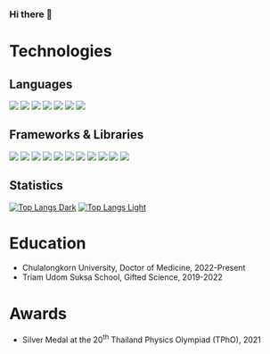 ### Hi there 👋

# Technologies
## Languages
<img src="https://img.shields.io/badge/CSS3-1572B6?style=for-the-badge&logo=css3&logoColor=white" /> <img src="https://img.shields.io/badge/HTML5-E34F26?style=for-the-badge&logo=html5&logoColor=white" /> <img src="https://img.shields.io/badge/JavaScript-323330?style=for-the-badge&logo=javascript&logoColor=F7DF1E" /> <img src="https://img.shields.io/badge/latex-%23008080.svg?style=for-the-badge&logo=latex&logoColor=white" /> <img src="https://img.shields.io/badge/Markdown-000000?style=for-the-badge&logo=markdown&logoColor=white" /> <img src="https://img.shields.io/badge/python-3670A0?style=for-the-badge&logo=python&logoColor=ffdd54" /> <img src="https://img.shields.io/badge/TypeScript-007ACC?style=for-the-badge&logo=typescript&logoColor=white" />

## Frameworks & Libraries
<img src="https://img.shields.io/badge/bootstrap-%238511FA.svg?style=for-the-badge&logo=bootstrap&logoColor=white" /> <img src="https://img.shields.io/badge/DaisyUI-5A0EF8.svg?style=for-the-badge&logo=DaisyUI&logoColor=white" /> <img src="https://img.shields.io/badge/expo-1C1E24?style=for-the-badge&logo=expo&logoColor=#D04A37" /> <img src="https://img.shields.io/badge/Mantine-339AF0.svg?style=for-the-badge&logo=Mantine&logoColor=white" /> <img src="https://img.shields.io/badge/MUI-%230081CB.svg?style=for-the-badge&logo=mui&logoColor=white" /> <img src="https://img.shields.io/badge/next.js-000000?style=for-the-badge&logo=nextdotjs&logoColor=white" /> <img src="https://img.shields.io/badge/react-%2320232a.svg?style=for-the-badge&logo=react&logoColor=%2361DAFB" /> <img src="https://img.shields.io/badge/react_native-%2320232a.svg?style=for-the-badge&logo=react&logoColor=%2361DAFB" /> <img src="https://img.shields.io/badge/svelte-%23f1413d.svg?style=for-the-badge&logo=svelte&logoColor=white" /> <img src="https://img.shields.io/badge/tailwindcss-%2338B2AC.svg?style=for-the-badge&logo=tailwind-css&logoColor=white" /> <img src="https://img.shields.io/badge/Vue.js-35495E?style=for-the-badge&logo=vuedotjs&logoColor=4FC08D" />

## Statistics
[![Top Langs Dark](https://github-readme-stats.vercel.app/api/top-langs/?username=ittipatken&show_icons=true&theme=dark#gh-dark-mode-only)](https://github.com/ittipatken#gh-dark-mode-only)
[![Top Langs Light](https://github-readme-stats.vercel.app/api/top-langs/?username=ittipatken&show_icons=true&theme=default#gh-light-mode-only)](https://github.com/ittipatken#gh-light-mode-only)

# Education
- Chulalongkorn University, Doctor of Medicine, 2022-Present
- Triam Udom Suksa School, Gifted Science, 2019-2022

# Awards
- Silver Medal at the 20<sup>th</sup> Thailand Physics Olympiad (TPhO), 2021
